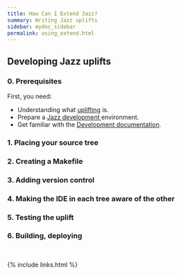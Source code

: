 ```yaml
---
title: How Can I Extend Jazz?
summary: Writing Jazz uplifts
sidebar: mydoc_sidebar
permalink: using_extend.html
---
```


## Developing Jazz uplifts

### 0. Prerequisites

First, you need:

  * Understanding what [uplifting](vision_uplifts.html) is.
  * Prepare a [Jazz development ](using_compile.html) environment.
  * Get familiar with the [Development documentation](/develop/).

### 1. Placing your source tree

### 2. Creating a Makefile

### 3. Adding version control

### 4. Making the IDE in each tree aware of the other

### 5. Testing the uplift

### 6. Building, deploying


<br/>

{% include links.html %}

